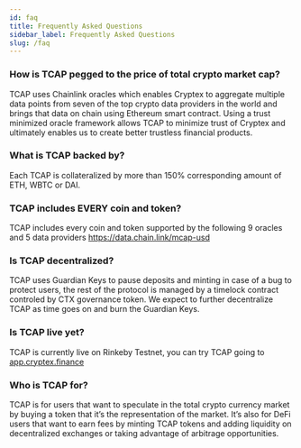 ```yaml
---
id: faq
title: Frequently Asked Questions
sidebar_label: Frequently Asked Questions
slug: /faq
---
```


### How is TCAP pegged to the price of total crypto market cap?

TCAP uses Chainlink oracles which enables Cryptex to aggregate multiple data points from seven of the top crypto data providers in the world and brings that data on chain using Ethereum smart contract.
Using a trust minimized oracle framework allows TCAP to minimize trust of Cryptex and ultimately enables us to create better trustless financial products.

### What is TCAP backed by?

Each TCAP is collateralized by more than 150% corresponding amount of ETH, WBTC or DAI.

### TCAP includes EVERY coin and token?

TCAP includes every coin and token supported by the following 9 oracles and 5 data providers https://data.chain.link/mcap-usd

### Is TCAP decentralized?

TCAP uses Guardian Keys to pause deposits and minting in case of a bug to protect users, the rest of the protocol is managed by a timelock contract controled by CTX governance token. We expect to further decentralize TCAP as time goes on and burn the Guardian Keys.

### Is TCAP live yet?

TCAP is currently live on Rinkeby Testnet, you can try TCAP going to [app.cryptex.finance](https://app.cryptex.finace)

### Who is TCAP for?

TCAP is for users that want to speculate in the total crypto currency market by buying a token that it’s the representation of the market. It’s also for DeFi users that want to earn fees by minting TCAP tokens and adding liquidity on decentralized exchanges or taking advantage of arbitrage opportunities.
